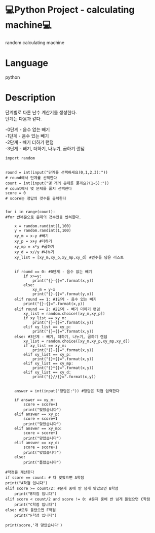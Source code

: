 # 💻Python Project - calculating machine💻

random calculating machine

# Language
python

# Description

단계별로 다른 난수 계산기를 생성한다.<br>
단계는 다음과 같다.<br>

-0단계 - 음수 없는 빼기<br>
-1단계 - 음수 있는 빼기<br>
-2단계 - 빼기 더하기 랜덤<br>
-3단계 - 빼기, 더하기, 나누기, 곱하기 랜덤<br>


	import random  


	round = int(input("단계를 선택하세요(0,1,2,3):"))
	# round에서 단계를 선택한다
	count = int(input("몇 개의 문제를 풀까요?(1~5):"))
	# count에서 몇 문제를 풀지 선택한다
	score = 0
	# score는 정답의 갯수를 출력한다


	for i in range(count):
	#for 반복문으로 문제의 갯수만큼 반복한다.

		x = random.randint(1,100)
		y = random.randint(1,100)
		xy_m = x-y #빼기
		xy_p = x+y #더하기
		xy_mp = x*y #곱하기
		xy_d = x//y #나누기
		xy_list = [xy_m,xy_p,xy_mp,xy_d] #변수를 담은 리스트 


		if round == 0: #0단계 - 음수 없는 빼기
			if x>=y:
				print("{}-{}=".format(x,y))
			else:
				xy_m = y-x
				print("{}-{}=".format(y,x))
		elif round == 1: #1단계 - 음수 있는 빼기
			print("{}-{}=".format(x,y))
		elif round == 2: #2단계 - 빼기 더하기 랜덤
			xy_list = random.choice([xy_m,xy_p])
			if xy_list == xy_m:
				print("{}-{}=".format(x,y))
			elif xy_list == xy_p:
				print("{}+{}=".format(x,y))
		else: #3단계 - 빼기, 더하기, 나누기, 곱하기 랜덤
			xy_list = random.choice([xy_m,xy_p,xy_mp,xy_d])
			if xy_list == xy_m:
				print("{}-{}=".format(x,y))
			elif xy_list == xy_p:
				print("{}+{}=".format(x,y))
			elif xy_list == xy_mp:
				print("{}*{}=".format(x,y))
			elif xy_list == xy_d:
				print("{}//{}=".format(x,y))


		answer = int(input("정답은:")) #정답은 직접 입력한다

		if answer == xy_m:
			score = score+1
			print("맞았습니다")
		elif answer == xy_p:
			score = score+1
			print("맞았습니다")
		elif answer == xy_mp:
			score = score+1
			print("맞았습니다")
		elif answer == xy_d:
			score = score+1
			print("맞았습니다")
		else:
			print("틀렸습니다") 
			
	#학점을 계산한다 		
	if score == count: # 다 맞았으면 A학점
	print("A학점 입니다")
	elif score >= count/2: #문제 중에 반 넘게 맞았으면 B학점
		print("B학점 입니다")
	elif score < count/2 and score != 0: #문제 중에 반 넘게 틀렸으면 C학점
		print("C학점 입니다")
	else: #모두 틀렸으면 F학점 
		print("F학점 입니다")	

	print(score,'개 맞았습니다')
